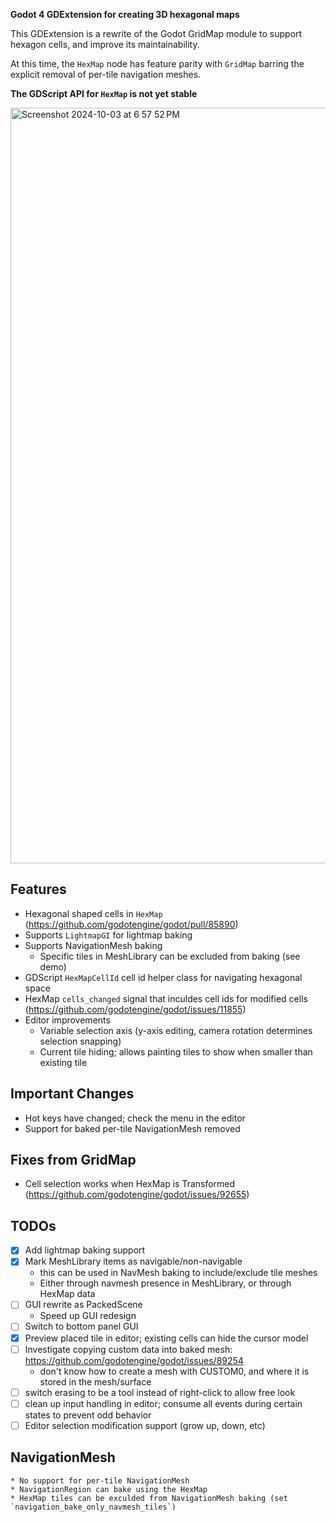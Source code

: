 **Godot 4 GDExtension for creating 3D hexagonal maps**

This GDExtension is a rewrite of the Godot GridMap module to support hexagon
cells, and improve its maintainability.

At this time, the `HexMap` node has feature parity with `GridMap` barring the
explicit removal of per-tile navigation meshes.

**The GDScript API for `HexMap` is not yet stable**

<img width="1209" alt="Screenshot 2024-10-03 at 6 57 52 PM" src="https://github.com/user-attachments/assets/ddaff96a-e153-496e-912e-a19db70eff58">

## Features
* Hexagonal shaped cells in `HexMap` (https://github.com/godotengine/godot/pull/85890)
* Supports `LightmapGI` for lightmap baking
* Supports NavigationMesh baking
    * Specific tiles in MeshLibrary can be excluded from baking (see demo)
* GDScript `HexMapCellId` cell id helper class for navigating hexagonal space
* HexMap `cells_changed` signal that inculdes cell ids for modified cells (https://github.com/godotengine/godot/issues/11855)
* Editor improvements
    * Variable selection axis (y-axis editing, camera rotation determines selection snapping)
    * Current tile hiding; allows painting tiles to show when smaller than existing tile

## Important Changes
* Hot keys have changed; check the menu in the editor
* Support for baked per-tile NavigationMesh removed

## Fixes from GridMap
* Cell selection works when HexMap is Transformed (https://github.com/godotengine/godot/issues/92655)

## TODOs
* [X] Add lightmap baking support
* [X] Mark MeshLibrary items as navigable/non-navigable
    * this can be used in NavMesh baking to include/exclude tile meshes
    * Either through navmesh presence in MeshLibrary, or through HexMap data
* [ ] GUI rewrite as PackedScene
    * Speed up GUI redesign
* [ ] Switch to bottom panel GUI
* [X] Preview placed tile in editor; existing cells can hide the cursor model
* [ ] Investigate copying custom data into baked mesh: https://github.com/godotengine/godot/issues/89254
    * don't know how to create a mesh with CUSTOM0, and where it is stored in the mesh/surface
* [ ] switch erasing to be a tool instead of right-click to allow free look
* [ ] clean up input handling in editor; consume all events during certain
        states to prevent odd behavior
* [ ] Editor selection modification support (grow up, down, etc)

## NavigationMesh
    * No support for per-tile NavigationMesh
    * NavigationRegion can bake using the HexMap
    * HexMap tiles can be exculded from NavigationMesh baking (set `navigation_bake_only_navmesh_tiles`)
